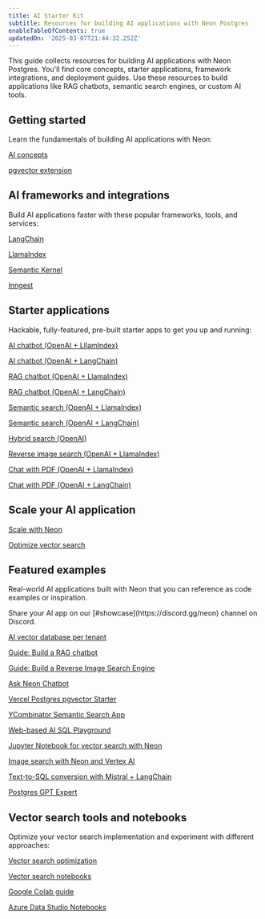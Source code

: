 ```yaml
---
title: AI Starter Kit
subtitle: Resources for building AI applications with Neon Postgres
enableTableOfContents: true
updatedOn: '2025-03-07T21:44:32.252Z'
---
```


This guide collects resources for building AI applications with Neon Postgres. You'll find core concepts, starter applications, framework integrations, and deployment guides. Use these resources to build applications like RAG chatbots, semantic search engines, or custom AI tools.

<CTA title="Start building AI apps with Neon" description="Sign up for Neon Postgres and jumpstart your AI application with our starter apps and resources." buttonText="Sign Up" buttonUrl="https://console.neon.tech/signup" />

## Getting started

Learn the fundamentals of building AI applications with Neon:

<DetailIconCards>

<a href="/docs/ai/ai-concepts" description="Learn the fundamentals of embeddings and vector search for AI applications" icon="openai">AI concepts</a>

<a href="/docs/extensions/pgvector" description="Get started with pgvector for storing and querying vector embeddings" icon="openai">pgvector extension</a>

</DetailIconCards>

## AI frameworks and integrations

Build AI applications faster with these popular frameworks, tools, and services:

<DetailIconCards>

<a href="/docs/ai/langchain" description="Create AI applications using LangChain with OpenAI and Neon" icon="langchain">LangChain</a>

<a href="/docs/ai/llamaindex" description="Build RAG applications using LlamaIndex with OpenAI and Neon" icon="llamaindex">LlamaIndex</a>

<a href="/docs/ai/semantic-kernel" description="Develop AI applications using Semantic Kernel with Azure OpenAI" icon="openai">Semantic Kernel</a>

<a href="/docs/ai/inngest" description="Build reliable AI workflows with Inngest and Neon" icon="openai">Inngest</a>

</DetailIconCards>

## Starter applications

Hackable, fully-featured, pre-built starter apps to get you up and running:

<DetailIconCards>

<a href="https://github.com/neondatabase/examples/tree/main/ai/llamaindex/chatbot-nextjs" description="A Next.js AI chatbot starter app built with OpenAI and LlamaIndex" icon="github">AI chatbot (OpenAI + LllamIndex)</a>

<a href="https://github.com/neondatabase/examples/tree/main/ai/langchain/chatbot-nextjs" description="A Next.js AI chatbot starter app built with OpenAI and LangChain" icon="github">AI chatbot (OpenAI + LangChain)</a>

<a href="https://github.com/neondatabase/examples/tree/main/ai/llamaindex/rag-nextjs" description="A Next.js RAG chatbot starter app built with OpenAI and LlamaIndex" icon="github">RAG chatbot (OpenAI + LlamaIndex)</a>

<a href="https://github.com/neondatabase/examples/tree/main/ai/langchain/rag-nextjs" description="A Next.js RAG chatbot starter app built with OpenAI and LangChain" icon="github">RAG chatbot (OpenAI + LangChain)</a>

<a href="https://github.com/neondatabase/examples/tree/main/ai/llamaindex/semantic-search-nextjs" description="A Next.js Semantic Search chatbot starter app built with OpenAI and LlamaIndex" icon="github">Semantic search (OpenAI + LlamaIndex)</a>

<a href="https://github.com/neondatabase/examples/tree/main/ai/langchain/semantic-search-nextjs" description="A Next.js Semantic Search chatbot starter app built with OpenAI and LangChain" icon="github">Semantic search (OpenAI + LangChain)</a>

<a href="https://github.com/neondatabase/examples/tree/main/ai/hybrid-search-nextjs" description="A Next.js Hybrid Search starter app built with OpenAI" icon="github">Hybrid search (OpenAI)</a>

<a href="https://github.com/neondatabase/examples/tree/main/ai/llamaindex/reverse-image-search-nextjs" description="A Next.js Reverse Image Search Engine starter app built with OpenAI and LlamaIndex" icon="github">Reverse image search (OpenAI + LlamaIndex)</a>

<a href="https://github.com/neondatabase/examples/tree/main/ai/llamaindex/chat-with-pdf-nextjs" description="A Next.js Chat with PDF chatbot starter app built with OpenAI and LlamaIndex" icon="github">Chat with PDF (OpenAI + LlamaIndex)</a>

<a href="https://github.com/neondatabase/examples/tree/main/ai/langchain/chat-with-pdf-nextjs" description="A Next.js Chat with PDF chatbot starter app built with OpenAI and LangChain" icon="github">Chat with PDF (OpenAI + LangChain)</a>

</DetailIconCards>

## Scale your AI application

<DetailIconCards>

<a href="/docs/ai/ai-scale-with-neon" description="Learn how to scale your AI application with Autoscaling and Read Replicas" icon="openai">Scale with Neon</a>

<a href="/docs/ai/ai-vector-search-optimization" description="Best practices for optimizing vector search performance" icon="openai">Optimize vector search</a>

</DetailIconCards>

## Featured examples

Real-world AI applications built with Neon that you can reference as code examples or inspiration.

<Admonition type="tip" title="Built something cool?">
Share your AI app on our [#showcase](https://discord.gg/neon) channel on Discord.
</Admonition>

<DetailIconCards>

<a href="https://github.com/neondatabase/ai-vector-db-per-tenant" description="Deploy an AI vector database per-tenant architecture with Neon" icon="github">AI vector database per tenant</a>

<a href="https://neon.tech/guides/chatbot-astro-postgres-llamaindex" description="Build a RAG chatbot in an Astro application with LlamaIndex and Postgres" icon="openai">Guide: Build a RAG chatbot</a>

<a href="https://neon.tech/guides/llamaindex-postgres-search-images" description="Using LlamaIndex with Postgres to Build your own Reverse Image Search Engine" icon="openai">Guide: Build a Reverse Image Search Engine</a>

<a href="https://github.com/neondatabase/ask-neon" description="An Ask Neon AI-powered chatbot built with pgvector" icon="github">Ask Neon Chatbot</a>

<a href="https://vercel.com/templates/next.js/postgres-pgvector" description="Enable vector similarity search with Vercel Postgres powered by Neon" icon="github">Vercel Postgres pgvector Starter</a>

<a href="https://github.com/neondatabase/yc-idea-matcher" description="YCombinator semantic search application" icon="github">YCombinator Semantic Search App</a>

<a href="https://github.com/neondatabase/postgres-ai-playground" description="An AI-enabled SQL playground application for natural language queries" icon="github">Web-based AI SQL Playground</a>

<a href="https://github.com/neondatabase/neon-vector-search-openai-notebooks" description="Jupyter Notebook for vector search with Neon, pgvector, and OpenAI" icon="github">Jupyter Notebook for vector search with Neon</a>

<a href="https://github.com/ItzCrazyKns/Neon-Image-Search" description="Community: An image search app built with Neon and Vertex AI" icon="github">Image search with Neon and Vertex AI</a>

<a href="https://github.com/mistralai/cookbook/blob/main/third_party/Neon/neon_text_to_sql.ipynb" description="A Text-to-SQL conversion app built with Mistral AI, Neon, and LangChain" icon="github">Text-to-SQL conversion with Mistral + LangChain</a>

<a href="https://neon.tech/blog/openais-gpt-store-is-live-create-and-publish-a-custom-postgres-gpt-expert" description="Blog + repo: Create and publish a custom Postgres GPT Expert using OpenAI's GPT" icon="openai">Postgres GPT Expert</a>

</DetailIconCards>

## Vector search tools and notebooks

Optimize your vector search implementation and experiment with different approaches:

<DetailIconCards>

<a href="/docs/ai/ai-vector-search-optimization" description="Best practices for optimizing vector search performance" icon="openai">Vector search optimization</a>

<a href="https://github.com/neondatabase/neon-vector-search-openai-notebooks" description="Interactive notebooks for vector search with OpenAI" icon="github">Vector search notebooks</a>

<a href="/docs/ai/ai-google-colab" description="Use Neon with Google Colab for ML experiments" icon="openai">Google Colab guide</a>

<a href="/docs/ai/ai-azure-notebooks" description="A cloud-based Jupyter notebook service integrated with Azure Data Studio" icon="openai">Azure Data Studio Notebooks</a>

</DetailIconCards>
